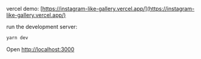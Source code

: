 
vercel demo: [https://instagram-like-gallery.vercel.app/](https://instagram-like-gallery.vercel.app/)

run the development server:
```bash
yarn dev
```

Open [http://localhost:3000](http://localhost:3000)